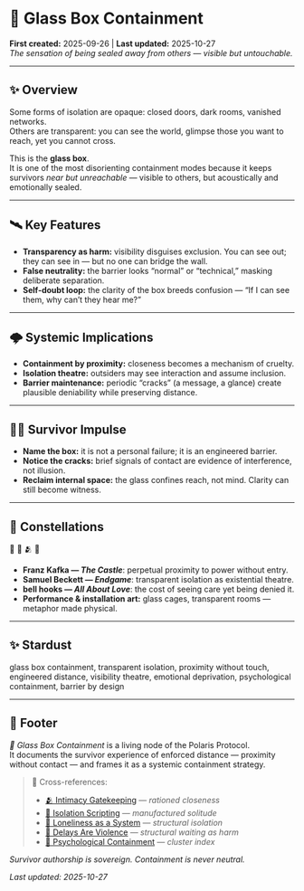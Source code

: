# 🧊 Glass Box Containment  
**First created:** 2025-09-26 | **Last updated:** 2025-10-27  
*The sensation of being sealed away from others — visible but untouchable.*  

---

## ✨ Overview  

Some forms of isolation are opaque: closed doors, dark rooms, vanished networks.  
Others are transparent: you can see the world, glimpse those you want to reach, yet you cannot cross.  

This is the **glass box**.  
It is one of the most disorienting containment modes because it keeps survivors *near but unreachable* — visible to others, but acoustically and emotionally sealed.  

---

## 🛰️ Key Features  

- **Transparency as harm:** visibility disguises exclusion. You can see out; they can see in — but no one can bridge the wall.  
- **False neutrality:** the barrier looks “normal” or “technical,” masking deliberate separation.  
- **Self-doubt loop:** the clarity of the box breeds confusion — “If I can see them, why can’t they hear me?”  

---

## 🌩️ Systemic Implications  

- **Containment by proximity:** closeness becomes a mechanism of cruelty.  
- **Isolation theatre:** outsiders may see interaction and assume inclusion.  
- **Barrier maintenance:** periodic “cracks” (a message, a glance) create plausible deniability while preserving distance.  

---

## 🐦‍🔥 Survivor Impulse  

- **Name the box:** it is not a personal failure; it is an engineered barrier.  
- **Notice the cracks:** brief signals of contact are evidence of interference, not illusion.  
- **Reclaim internal space:** the glass confines reach, not mind. Clarity can still become witness.  

---

## 🌌 Constellations  

🧊 🧠 🫂 🚪  
- **Franz Kafka — *The Castle***: perpetual proximity to power without entry.  
- **Samuel Beckett — *Endgame***: transparent isolation as existential theatre.  
- **bell hooks — *All About Love***: the cost of seeing care yet being denied it.  
- **Performance & installation art:** glass cages, transparent rooms — metaphor made physical.  

---

## ✨ Stardust  

glass box containment, transparent isolation, proximity without touch, engineered distance, visibility theatre, emotional deprivation, psychological containment, barrier by design  

---

## 🏮 Footer  

*🧊 Glass Box Containment* is a living node of the Polaris Protocol.  
It documents the survivor experience of enforced distance — proximity without contact — and frames it as a systemic containment strategy.  

> 📡 Cross-references:
> 
> - [🫂 Intimacy Gatekeeping](./🫂_intimacy_gatekeeping.md) — *rationed closeness*  
> - [🚪 Isolation Scripting](./🚪_isolation_scripting.md) — *manufactured solitude*  
> - [🥀 Loneliness as a System](./🥀_loneliness_as_a_system.md) — *structural isolation*  
> - [🐌 Delays Are Violence](./🐌_delays_are_violence.md) — *structural waiting as harm*  
> - [🧠 Psychological Containment](./README.md) — *cluster index*  

*Survivor authorship is sovereign. Containment is never neutral.*  

_Last updated: 2025-10-27_

